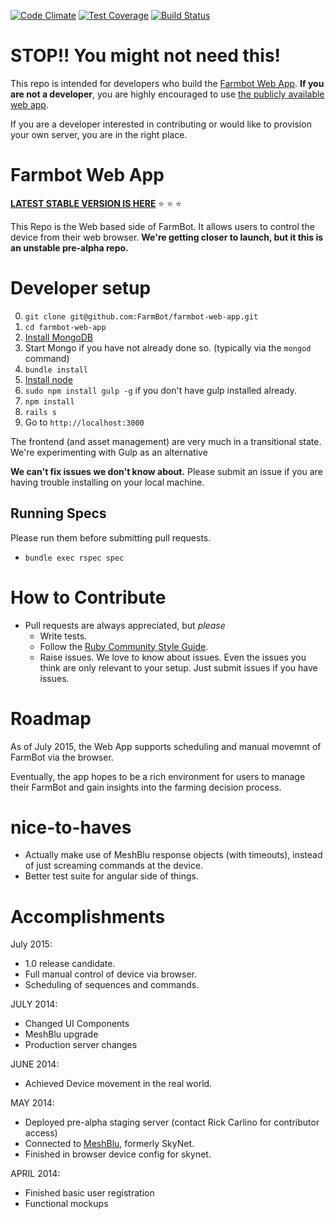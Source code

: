 [![Code Climate](https://codeclimate.com/github/FarmBot/farmbot-web-app/badges/gpa.svg)](https://codeclimate.com/github/FarmBot/farmbot-web-app)
[![Test Coverage](https://codeclimate.com/github/FarmBot/farmbot-web-app/badges/coverage.svg)](https://codeclimate.com/github/FarmBot/farmbot-web-app)
[![Build Status](https://travis-ci.org/FarmBot/farmbot-web-app.svg)](https://travis-ci.org/FarmBot/farmbot-web-app)

# STOP!! You might not need this!

This repo is intended for developers who build the [Farmbot Web App](http://my.farmbot.io/). **If you are not a developer**, you are highly encouraged to use [the publicly available web app](http://my.farmbot.io/).

If you are a developer interested in contributing or would like to provision your own server, you are in the right place.

# Farmbot Web App

**[LATEST STABLE VERSION IS HERE](https://github.com/FarmBot/farmbot-web-app/tree/dcf7cecf83d4b489ec55620f30614cc6b7c202f3)** :star: :star: :star:

This Repo is the Web based side of FarmBot. It allows users to control the device from their web browser. **We're getting closer to launch, but it this is an unstable pre-alpha repo.**

# Developer setup

 0. `git clone git@github.com:FarmBot/farmbot-web-app.git`
 0. `cd farmbot-web-app`
 0. [Install MongoDB](http://docs.mongodb.org/manual/tutorial/install-mongodb-on-os-x/)
 0. Start Mongo if you have not already done so. (typically via the `mongod` command)
 0. `bundle install`
 0. [Install node](https://nodejs.org/en/download/package-manager/)
 0. `sudo npm install gulp -g` if you don't have gulp installed already.
 0.  `npm install`
 0. `rails s`
 0. Go to `http://localhost:3000`

The frontend (and asset management) are very much in a transitional state. We're experimenting with Gulp as an alternative

**We can't fix issues we don't know about.** Please submit an issue if you are having trouble installing on your local machine.

## Running Specs

Please run them before submitting pull requests.

 * `bundle exec rspec spec`

# How to Contribute

 * Pull requests are always appreciated, but *please*
   * Write tests.
   * Follow the [Ruby Community Style Guide](https://github.com/bbatsov/ruby-style-guide).
   * Raise issues. We love to know about issues. Even the issues you think are only relevant to your setup. Just submit issues if you have issues.

# Roadmap

As of July 2015, the Web App supports scheduling and manual movemnt of FarmBot via the browser.

Eventually, the app hopes to be a rich environment for users to manage their FarmBot and gain insights into the farming decision process.

# nice-to-haves

 * Actually make use of MeshBlu response objects (with timeouts), instead of just screaming commands at the device.
 * Better test suite for angular side of things.

# Accomplishments

July 2015:

 * 1.0 release candidate.
 * Full manual control of device via browser.
 * Scheduling of sequences and commands.

JULY 2014:

 * Changed UI Components
 * MeshBlu upgrade
 * Production server changes

JUNE 2014:

 * Achieved Device movement in the real world.

MAY 2014:

 * Deployed pre-alpha staging server (contact Rick Carlino for contributor access)
 * Connected to [MeshBlu](http://www.skynet.im/), formerly SkyNet.
 * Finished in browser device config for skynet.

APRIL 2014:

 * Finished basic user registration
 * Functional mockups
